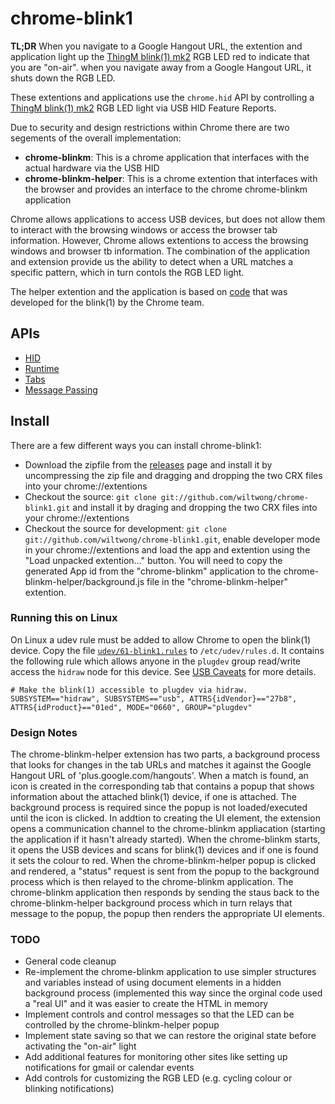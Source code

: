 # chrome-blink1

**TL;DR** When you navigate to a Google Hangout URL, the extention and application light up the [ThingM blink(1) mk2](http://blink1mk2.thingm.com/) RGB LED red to indicate that you are "on-air". when you navigate away from a Google Hangout URL, it shuts down the RGB LED.

These extentions and applications use the `chrome.hid` API by controlling a [ThingM blink(1) mk2](http://blink1mk2.thingm.com/) RGB LED light via USB HID Feature Reports.

Due to security and design restrictions within Chrome there are two segements of the overall implementation:

* **chrome-blinkm**: This is a chrome application that interfaces with the actual hardware via the USB HID
* **chrome-blinkm-helper**: This is a chrome extention that interfaces with the browser and provides an interface to the chrome chrome-blinkm application

Chrome allows applications to access USB devices, but does not allow them to interact with the browsing windows or access the browser tab information. However, Chrome allows extentions to access the browsing windows and browser tb information. The combination of the application and extension provide us the ability to detect when a URL matches a specific pattern, which in turn contols the RGB LED light.

The helper extention and the application is based on [code](https://github.com/googlechrome/chrome-app-samples) that was developed for the blink(1) by the Chrome team.

## APIs

* [HID](https://developer.chrome.com/apps/hid)
* [Runtime](https://developer.chrome.com/apps/app_runtime)
* [Tabs](https://developer.chrome.com/extensions/tabs)
* [Message Passing](https://developer.chrome.com/extensions/messaging)

## Install

There are a few different ways you can install chrome-blink1:

* Download the zipfile from the [releases](https://github.com/wiltwong/chromw-blink1/releases) page and install it by uncompressing the zip file and dragging and dropping the two CRX files into your chrome://extentions
* Checkout the source: `git clone git://github.com/wiltwong/chrome-blink1.git` and install it by draging and dropping the two CRX files into your chrome://extentions
* Checkout the source for development: `git clone git://github.com/wiltwong/chrome-blink1.git`, enable developer mode in your chrome://extentions and load the app and extention using the "Load unpacked extention..." button. You will need to copy the generated App id from the "chrome-blinkm" application to the chrome-blinkm-helper/background.js file in the "chrome-blinkm-helper" extention.

### Running this on Linux

On Linux a udev rule must be added to allow Chrome to open the blink(1) device. Copy the file [`udev/61-blink1.rules`](https://raw.githubusercontent.com/GoogleChrome/chrome-app-samples/master/blink1/udev/61-blink1.rules) to `/etc/udev/rules.d`. It contains the following rule which allows anyone in the `plugdev` group read/write access the `hidraw` node for this device. See [USB Caveats](https://developer.chrome.com/apps/app_usb#caveats) for more details.

    # Make the blink(1) accessible to plugdev via hidraw.
    SUBSYSTEM=="hidraw", SUBSYSTEMS=="usb", ATTRS{idVendor}=="27b8", ATTRS{idProduct}=="01ed", MODE="0660", GROUP="plugdev"

### Design Notes

The chrome-blinkm-helper extension has two parts, a background process that looks for changes in the tab URLs and matches it against the Google Hangout URL of 'plus.google.com/hangouts'. When a match is found, an icon is created in the corresponding tab that contains a popup that shows information about the attached blink(1) device, if one is attached. The background process is required since the popup is not loaded/executed until the icon is clicked. In addtion to creating the UI element, the extension opens a communication channel to the chrome-blinkm appliacation (starting the application if it hasn't already started). When the chrome-blinkm starts, it opens the USB devices and scans for blink(1) devices and if one is found it sets the colour to red. When the chrome-blinkm-helper popup is clicked and rendered, a "status" request is sent from the popup to the background process which is then relayed to the chrome-blinkm application. The chrome-blinkm application then responds by sending the staus back to the chrome-blinkm-helper background process which in turn relays that message to the popup, the popup then renders the appropriate UI elements.

### TODO

* General code cleanup
* Re-implement the chrome-blinkm application to use simpler structures and variables instead of using document elements in a hidden background process (implemented this way since the orginal code used a "real UI" and it was easier to create the HTML in memory
* Implement controls and control messages so that the LED can be controlled by the chrome-blinkm-helper popup
* Implement state saving so that we can restore the original state before activating the "on-air" light
* Add additional features for monitoring other sites like setting up notifications for gmail or calendar events
* Add controls for customizing the RGB LED (e.g. cycling colour or blinking notifications)

